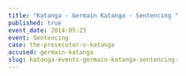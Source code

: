 ```yaml
---
title: "Katanga - Germain Katanga - Sentencing "
published: true
event_date: 2014-05-23
event: Sentencing
case: the-prosecutor-v-katanga
accused: germain-katanga
slug: katanga-events-germain-katanga-sentencing-
---
```

